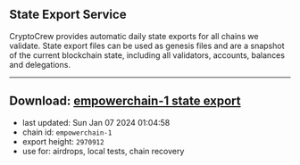 ## State Export Service
CryptoCrew provides automatic daily state exports for all chains we validate. State export files can be used as genesis files and are a snapshot of the current blockchain state, including all validators, accounts, balances and delegations.

---
**Download: [empowerchain-1 state export](https://dl.ccvalidators.com/SERVICE/empowerchain/empowerchain-1_export_2970912.json)**
---

- last updated: Sun Jan 07 2024 01:04:58
- chain id: `empowerchain-1`
- export height: `2970912`
- use for: airdrops, local tests, chain recovery
